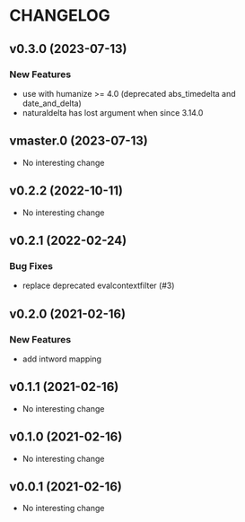 # CHANGELOG

## v0.3.0 (2023-07-13)

### New Features

- use with humanize >= 4.0 (deprecated abs_timedelta and date_and_delta)
- naturaldelta has lost argument when since 3.14.0

## vmaster.0 (2023-07-13)

- No interesting change

## v0.2.2 (2022-10-11)

- No interesting change

## v0.2.1 (2022-02-24)

### Bug Fixes

- replace deprecated evalcontextfilter (#3)

## v0.2.0 (2021-02-16)

### New Features

- add intword mapping

## v0.1.1 (2021-02-16)

- No interesting change

## v0.1.0 (2021-02-16)

- No interesting change

## v0.0.1 (2021-02-16)

- No interesting change


